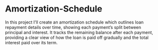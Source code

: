 # Amortization-Schedule
In this project I'll create an amortization schedule which outlines loan repayment details over time, showing each payment’s split between principal and interest. It tracks the remaining balance after each payment, providing a clear view of how the loan is paid off gradually and the total interest paid over its term.
